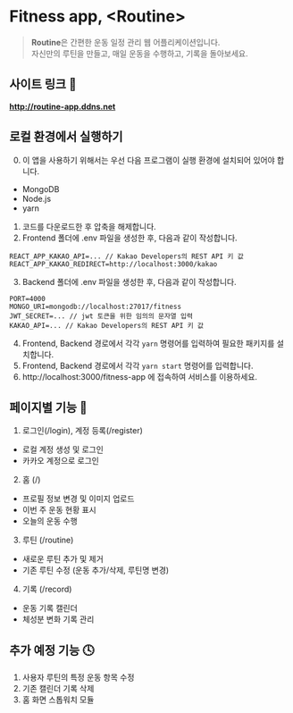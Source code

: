 # Fitness app, \<Routine\>

> **Routine**은 간편한 운동 일정 관리 웹 어플리케이션입니다. <br />자신만의 루틴을 만들고, 매일 운동을 수행하고, 기록을 돌아보세요.

## 사이트 링크 🔗

<b>http://routine-app.ddns.net</b>

## 로컬 환경에서 실행하기

0. 이 앱을 사용하기 위해서는 우선 다음 프로그램이 실행 환경에 설치되어 있어야 합니다.

- MongoDB
- Node.js
- yarn

1. 코드를 다운로드한 후 압축을 해제합니다.
2. Frontend 폴더에 .env 파일을 생성한 후, 다음과 같이 작성합니다.

```
REACT_APP_KAKAO_API=... // Kakao Developers의 REST API 키 값
REACT_APP_KAKAO_REDIRECT=http://localhost:3000/kakao
```

3. Backend 폴더에 .env 파일을 생성한 후, 다음과 같이 작성합니다.

```
PORT=4000
MONGO_URI=mongodb://localhost:27017/fitness
JWT_SECRET=... // jwt 토큰을 위한 임의의 문자열 입력
KAKAO_API=... // Kakao Developers의 REST API 키 값
```

4. Frontend, Backend 경로에서 각각 `yarn` 명령어를 입력하여 필요한 패키지를 설치합니다.
5. Frontend, Backend 경로에서 각각 `yarn start` 명령어를 입력합니다.
6. http://localhost:3000/fitness-app 에 접속하여 서비스를 이용하세요.

## 페이지별 기능 🔧

1. 로그인(/login), 계정 등록(/register)

- 로컬 계정 생성 및 로그인
- 카카오 계정으로 로그인

2. 홈 (/)

- 프로필 정보 변경 및 이미지 업로드
- 이번 주 운동 현황 표시
- 오늘의 운동 수행

3. 루틴 (/routine)

- 새로운 루틴 추가 및 제거
- 기존 루틴 수정 (운동 추가/삭제, 루틴명 변경)

4. 기록 (/record)

- 운동 기록 캘린더
- 체성분 변화 기록 관리

## 추가 예정 기능 🕓

1. 사용자 루틴의 특정 운동 항목 수정
2. 기존 캘린더 기록 삭제
3. 홈 화면 스톱워치 모듈
